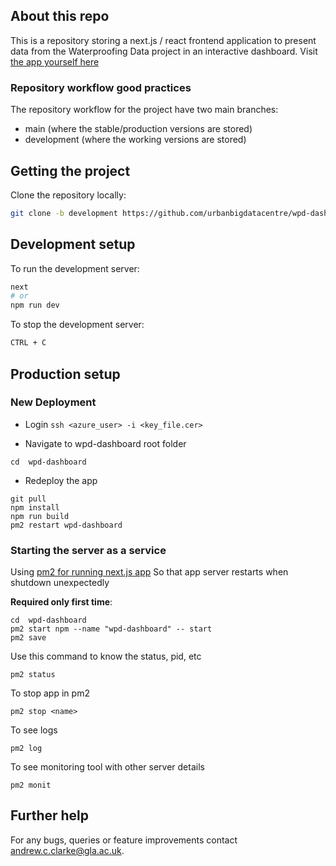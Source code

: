 ## About this repo

This is a repository storing a next.js / react frontend application to present data from the Waterproofing Data project in an interactive dashboard.
Visit [the app yourself here](https://waterproofing-data.ubdc.ac.uk/)

### Repository workflow good practices ###

The repository workflow for the project have two main branches:

* main (where the stable/production versions are stored)
* development (where the working versions are stored)

## Getting the project

Clone the repository locally:

```sh
git clone -b development https://github.com/urbanbigdatacentre/wpd-dashboard.git
```

## Development setup

To run the development server:

```bash
next
# or
npm run dev
```

To stop the development server:

```bash
CTRL + C
```

## Production setup

### New Deployment

- Login
  `ssh <azure_user> -i <key_file.cer>`

- Navigate to wpd-dashboard root folder
```
cd  wpd-dashboard
```

- Redeploy the app

```
git pull
npm install
npm run build
pm2 restart wpd-dashboard
```

### Starting the server as a service

Using [pm2 for running next.js app](https://dev.to/reactstockholm/setup-a-next-js-project-with-pm2-nginx-and-yarn-on-ubuntu-18-04-22c9) So that app server restarts when shutdown unexpectedly

**Required only first time**:

```
cd  wpd-dashboard
pm2 start npm --name "wpd-dashboard" -- start
pm2 save
```

Use this command to know the status, pid, etc

```
pm2 status
```

To stop app in pm2

```
pm2 stop <name>
```

To see logs

```
pm2 log
```

To see monitoring tool with other server details

```
pm2 monit
```


## Further help
For any bugs, queries or feature improvements contact <andrew.c.clarke@gla.ac.uk>.
